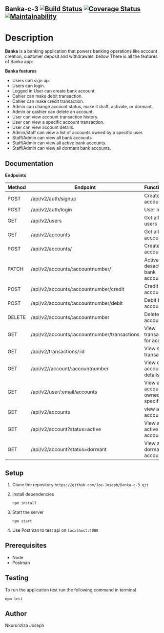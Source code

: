 ## Banka-c-3 [![Build Status](https://travis-ci.org/Joe-Joseph/Banka-c-3.svg?branch=develop)](https://travis-ci.org/Joe-Joseph/Banka-c-3) [![Coverage Status](https://coveralls.io/repos/github/Joe-Joseph/Banka-c-3/badge.svg?branch=develop)](https://coveralls.io/github/Joe-Joseph/Banka-c-3?branch=develop) [![Maintainability](https://api.codeclimate.com/v1/badges/ed1c1d76020b94a4da7a/maintainability)](https://codeclimate.com/github/Joe-Joseph/Banka-c-3/maintainability)

# Description

**Banka** is a banking application that powers banking operations like account creation, customer deposit and withdrawals.
bellow There is all the features of Banka app:

**Banka features**
  * Users can sign up.
  * Users can login.
  * Logged in User can create bank account.
  * Cahier can make debit transaction.
  * Cahier can make credit transaction.
  * Admin can change account status, make it draft, activate, or dormant.
  * Admin or cashier can delete an account.
  * User can view account transaction history.
  * User can view a specific account transaction.
  * User can view account details.
  * Admin/staff can view a list of accounts owned by a specific user.
  * Staff/Admin can view all bank accounts
  * Staff/Admin can view all active bank accounts.
  * Staff/Admin can view all dormant bank accounts.
  
  ## Documentation
  
   **Endpoints**
 
 Method | Endpoint | Functionality
 -------| -------- | -------------
 POST | /api/v2/auth/signup | Create user account
 POST | /api/v2/auth/login | User login
 GET | /api/v2/users | Get all the users
 GET | /api/v2/accounts | Get all the accounts
 POST | /api/v2/accounts/ | Create bank account
 PATCH | /api/v2/accounts/:accountnumber/ | Activate or desactivate bank account
 POST | /api/v2/accounts/:accountnumber/credit | Credit bank account
 POST | /api/v2/accounts/:accountnumber/debit | Debit bank account
 DELETE | /api/v2/accounts/:accountnumber | Delete bank accounts
 GET | /api/v2/accounts/:accountnumber/transactions |View transactions for account
 GET | /api/v2/transactions/:id |View specific transaction
 GET | /api/v2//account/:accountnumber | View one account details
 GET | /api/v2/user/:email/accounts | View a list of accounts owned by a specific user
 GET | /api/v2/accounts | view all bank accounts
 GET | /api/v2/account?status=active | View all active accounts
 GET | /api/v2/account?status=dormant | View all dormant accounts
 
 ## Setup
  1. Clone the repository
     ```https://github.com/Joe-Joseph/Banka-c-3.git```
     
  2. Install dependencies
  
     ```npm install```
     
  3. Start the server
  
     ```npm start```
  
  4. Use Postman to test api on ```localhost:4000```

## Prerequisites
  * Node
  * Postman
  
 ## Testing
 To run the application test run the following command in terminal
 
 ```npm test```

## Author
Nkurunziza Joseph
